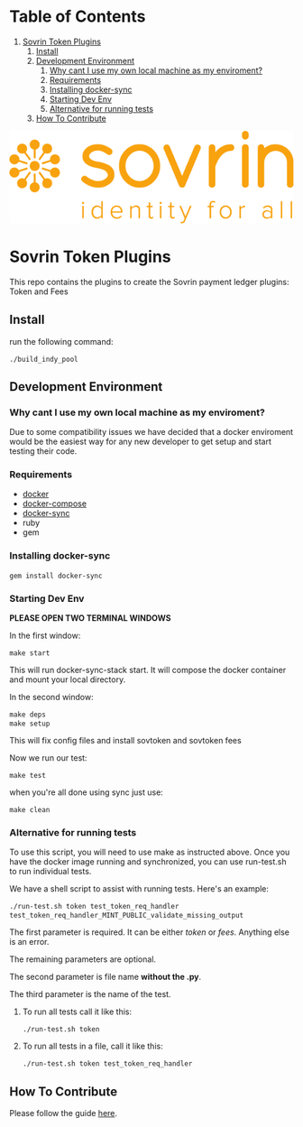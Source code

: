 
# Table of Contents

1.  [Sovrin Token Plugins](#org581a5d8)
    1.  [Install](#org6c5e3ee)
    2.  [Development Environment](#org003878b)
        1.  [Why cant I use my own local machine as my enviroment?](#orga843a17)
        2.  [Requirements](#orgf42e059)
        3.  [Installing docker-sync](#orge005da4)
        4.  [Starting Dev Env](#orgb33d5f6)
        5.  [Alternative for running tests](#orga76b3c6)
    3.  [How To Contribute](#orgd389b14)

![img](./banner.png)


<a id="org581a5d8"></a>

# Sovrin Token Plugins

This repo contains the plugins to create the Sovrin payment ledger plugins: Token and Fees


<a id="org6c5e3ee"></a>

## Install

run the following command: 

    ./build_indy_pool


<a id="org003878b"></a>

## Development Environment


<a id="orga843a17"></a>

### Why cant I use my own local machine as my enviroment?

Due to some compatibility issues we have decided that a docker enviroment would be the easiest way
for any new developer to get setup and start testing their code.


<a id="orgf42e059"></a>

### Requirements

-   [docker](https://www.docker.com/get-docker)
-   [docker-compose](https://docs.docker.com/compose/)
-   [docker-sync](https://github.com/EugenMayer/docker-sync)
-   ruby
-   gem


<a id="orge005da4"></a>

### Installing docker-sync

    gem install docker-sync


<a id="orgb33d5f6"></a>

### Starting Dev Env

**PLEASE OPEN TWO TERMINAL WINDOWS**

In the first window:

    make start

This will run docker-sync-stack start. It will compose the docker container
and mount your local directory.

In the second window:

    make deps
    make setup

This will fix config files and install sovtoken and sovtoken fees

Now we run our test:

    make test

when you're all done using sync just use:

    make clean 


<a id="orga76b3c6"></a>

### Alternative for running tests

To use this script, you will need to use make as instructed above.  Once you have the docker image running and synchronized, you can use run-test.sh to run individual tests.

We have a shell script to assist with running tests.  Here's an example:

    ./run-test.sh token test_token_req_handler test_token_req_handler_MINT_PUBLIC_validate_missing_output

The first parameter is required.  It can be either *token* or *fees*.  Anything else is an error.

The remaining parameters are optional.

The second parameter is file name **without the .py**.

The third parameter is the name of the test.

1.  To run all tests call it like this:

        ./run-test.sh token

2.  To run all tests in a file, call it like this:

        ./run-test.sh token test_token_req_handler


<a id="orgd389b14"></a>

## How To Contribute

Please follow the guide [here](./doc/pull-request.md). 

